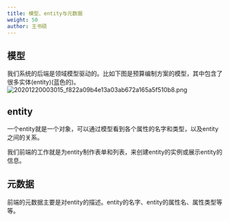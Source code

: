 ```yaml
---
title: 模型、entity与元数据
weight: 50
author: 王书硕
---
```


## 模型
我们系统的后端是领域模型驱动的。比如下图是预算编制方案的模型，其中包含了很多实体(entity)(蓝色的)。
![20201220003015_f822a09b4e13a03ab672a165a5f510b8.png](https://hugo-1256216240.cos.ap-chengdu.myqcloud.com/20201220003015_f822a09b4e13a03ab672a165a5f510b8.png)

## entity
一个entity就是一个对象，可以通过模型看到各个属性的名字和类型，以及entity之间的关系。

我们前端的工作就是为entity制作表单和列表，来创建entity的实例或展示entity的信息。

## 元数据
前端的元数据主要是对entity的描述。entity的名字、entity的属性名、属性类型等等。